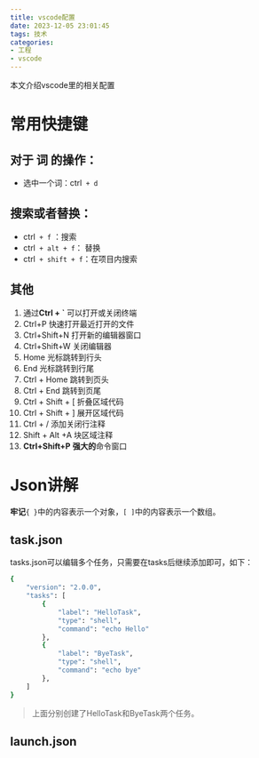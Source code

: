 ```yaml
---
title: vscode配置
date: 2023-12-05 23:01:45
tags: 技术
categories: 
- 工程
- vscode
---
```




本文介绍vscode里的相关配置

# 常用快捷键



## 对于 **词** 的操作：

- 选中一个词：ctrl` + d`



## 搜索或者替换：

- ctrl` + f` ：搜索
- ctrl` + alt + f`： 替换
- ctrl` + shift + f`：在项目内搜索



## 其他

1. 通过**Ctrl + `** 可以打开或关闭终端
2. Ctrl+P 快速打开最近打开的文件
3. Ctrl+Shift+N 打开新的编辑器窗口
4. Ctrl+Shift+W 关闭编辑器
5. Home 光标跳转到行头
6. End 光标跳转到行尾
7. Ctrl + Home 跳转到页头
8. Ctrl + End 跳转到页尾
9. Ctrl + Shift + [ 折叠区域代码
10. Ctrl + Shift + ] 展开区域代码
11. Ctrl + / 添加关闭行注释
12. Shift + Alt +A 块区域注释
13. **Ctrl+Shift+P**		 **强大的**命令窗口







# Json讲解

**牢记**`{ }`中的内容表示一个对象，`[ ]`中的内容表示一个数组。



## task.json

tasks.json可以编辑多个任务，只需要在tasks后继续添加即可，如下：

```bash
{
    "version": "2.0.0",
    "tasks": [
        {
            "label": "HelloTask",
            "type": "shell",
            "command": "echo Hello"
        },
        {
            "label": "ByeTask",
            "type": "shell",
            "command": "echo bye"
        },
    ]
}
```

> 上面分别创建了HelloTask和ByeTask两个任务。







## launch.json

